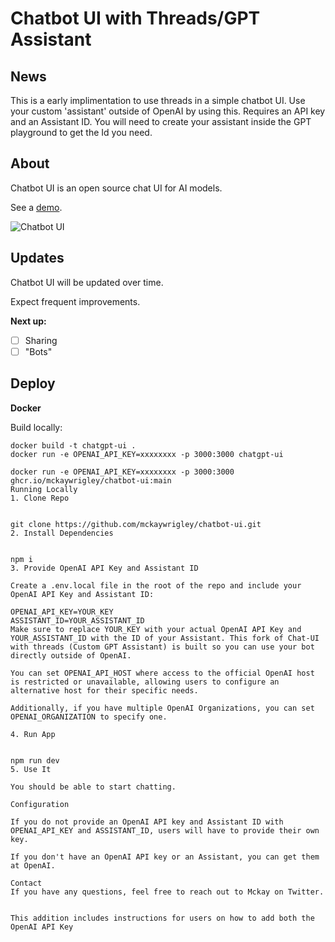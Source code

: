 # Chatbot UI with Threads/GPT Assistant
## News
This is a early implimentation to use threads in a simple chatbot UI. Use your custom 'assistant' outside of OpenAI by using this. Requires an API key and an Assistant ID.  You will need to create your assistant inside the GPT playground to get the Id you need. 

## About

Chatbot UI is an open source chat UI for AI models.

See a [demo](https://twitter.com/mckaywrigley/status/1640380021423603713?s=46&t=AowqkodyK6B4JccSOxSPew).

![Chatbot UI](./public/screenshots/screenshot-0402023.jpg)

## Updates

Chatbot UI will be updated over time.

Expect frequent improvements.

**Next up:**

- [ ] Sharing
- [ ] "Bots"

## Deploy

**Docker**

Build locally:

```shell
docker build -t chatgpt-ui .
docker run -e OPENAI_API_KEY=xxxxxxxx -p 3000:3000 chatgpt-ui

docker run -e OPENAI_API_KEY=xxxxxxxx -p 3000:3000 ghcr.io/mckaywrigley/chatbot-ui:main
Running Locally
1. Clone Repo


git clone https://github.com/mckaywrigley/chatbot-ui.git
2. Install Dependencies


npm i
3. Provide OpenAI API Key and Assistant ID

Create a .env.local file in the root of the repo and include your OpenAI API Key and Assistant ID:

OPENAI_API_KEY=YOUR_KEY
ASSISTANT_ID=YOUR_ASSISTANT_ID
Make sure to replace YOUR_KEY with your actual OpenAI API Key and YOUR_ASSISTANT_ID with the ID of your Assistant. This fork of Chat-UI with threads (Custom GPT Assistant) is built so you can use your bot directly outside of OpenAI.

You can set OPENAI_API_HOST where access to the official OpenAI host is restricted or unavailable, allowing users to configure an alternative host for their specific needs.

Additionally, if you have multiple OpenAI Organizations, you can set OPENAI_ORGANIZATION to specify one.

4. Run App


npm run dev
5. Use It

You should be able to start chatting.

Configuration

If you do not provide an OpenAI API key and Assistant ID with OPENAI_API_KEY and ASSISTANT_ID, users will have to provide their own key.

If you don't have an OpenAI API key or an Assistant, you can get them at OpenAI.

Contact
If you have any questions, feel free to reach out to Mckay on Twitter.


This addition includes instructions for users on how to add both the OpenAI API Key 